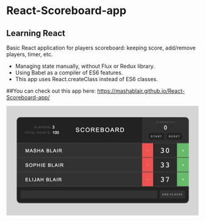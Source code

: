 # React-Scoreboard-app
## Learning React
Basic React application for players scoreboard: keeping score, add/remove players, timer, etc.
* Managing state manually, without Flux or Redux library. 
* Using Babel as a compiler of ES6 features. 
* This app uses React.createClass instead of ES6 classes.  

##You can check out this app here: https://mashablair.github.io/React-Scoreboard-app/


![alt text](https://github.com/mashablair/React-Scoreboard-app/blob/master/scoreboard-app-img.png)
